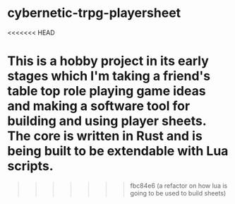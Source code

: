 # cybernetic-trpg-playersheet
<<<<<<< HEAD

This is a hobby project in its early stages which I'm taking a friend's table top role playing game ideas and making a software tool for building and using player sheets. The core is written in Rust and is being built to be extendable with Lua scripts.
=======
>>>>>>> fbc84e6 (a refactor on how lua is going to be used to build sheets)
